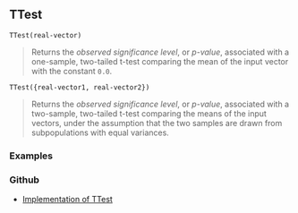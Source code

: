 ## TTest

```
TTest(real-vector)
```

> Returns the *observed significance level*, or *p-value*, associated with a one-sample, two-tailed t-test comparing the mean of the input vector with the constant <code>0.0</code>.

```
TTest({real-vector1, real-vector2})
```

> Returns the *observed significance level*, or *p-value*, associated with a two-sample, two-tailed t-test comparing the means of the input vectors, under the assumption that the two samples are drawn from subpopulations with equal variances.
 
### Examples




### Github

* [Implementation of TTest](https://github.com/axkr/symja_android_library/blob/master/symja_android_library/matheclipse-core/src/main/java/org/matheclipse/core/builtin/StatisticsFunctions.java#L6473) 

